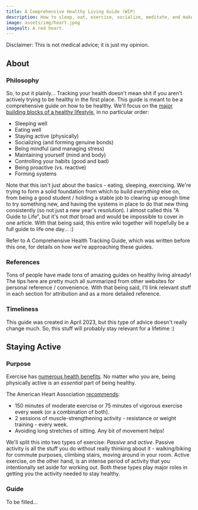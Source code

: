 ```yaml
---
title: A Comprehensive Healthy Living Guide (WIP)
description: How to sleep, eat, exercise, socialize, meditate, and make/break habits.
image: assets/img/heart.jpeg
imagealt: A red heart.
---
```


Disclaimer: This is not medical advice; it is just my opinion.

## About

### Philosophy

So, to put it plainly... Tracking your health doesn't mean shit if you aren't actively trying to be healthy in the first place. This guide is meant to be a comprehensive guide on how to be healthy. We'll focus on the [major building blocks of a healthy lifestyle](https://www.heart.org/en/healthy-living/healthy-lifestyle), in no particular order:

 - Sleeping well
 - Eating well
 - Staying active (physically)
 - Socializing (and forming genuine bonds)
 - Being mindful (and managing stress)
 - Maintaining yourself (mind and body)
 - Controlling your habits (good and bad)
 - Being proactive (vs. reactive)
 - Forming systems

Note that this isn't just about the basics - eating, sleeping, exercising. We're trying to form a solid foundation from which to build *everything* else on, from being a good student / holding a stable job to clearing up enough time to try something new, and having the systems in place to do that new thing consistently (so not just a new year's resolution). I almost called this "A Guide to Life", but it's not *that* broad and would be impossible to cover in one article. With that being said, this entire wiki together will hopefully be a full guide to life one day... :)

Refer to A Comprehensive Health Tracking Guide, which was written before this one, for details on how we're approaching these guides.

### References

Tons of people have made tons of amazing guides on healthy living already! The tips here are pretty much all summarized from other websites for personal reference / convenience. With that being said, I'll link relevant stuff in each section for attribution and as a more detailed reference.

### Timeliness

This guide was created in April 2023, but this type of advice doesn't really change much. So, this stuff will probably stay relevant for a lifetime :)

## Staying Active

### Purpose

Exercise has [numerous health benefits](https://www.healthline.com/nutrition/10-benefits-of-exercise). No matter who you are, being physically active is an *essential* part of being healthy.

The American Heart Association [recommends](https://www.heart.org/en/healthy-living/fitness/fitness-basics/aha-recs-for-physical-activity-in-adults):

 - 150 minutes of moderate exercise or 75 minutes of vigorous exercise every week (or a combination of both).
 - 2 sessions of muscle-strengthening activity - resistance or weight training - every week.
 - Avoiding long stretches of sitting. Any bit of movement helps!

We'll split this into two types of exercise: *Passive* and *active*. Passive activity is all the stuff you do without really thinking about it - walking/biking for commute purposes, climbing stairs, moving around in your room. Active exercise, on the other hand, is an intense period of activity that you intentionally set aside for working out. Both these types play major roles in getting you the activity needed to stay healthy.

### Guide

To be filled...
